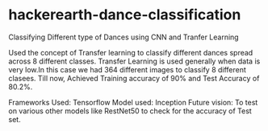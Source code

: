 # hackerearth-dance-classification

Classifying Different type of Dances using CNN and Tranfer Learning

Used the concept of Transfer learning to classify different dances spread across 8 different classes.
Transfer Learning is used generally when data is very low.In this case we had 364 different images to classify 8 different clasees.
Till now, Achieved Training accuracy of 90% and Test Accuracy of 80.2%.

Frameworks Used: Tensorflow
Model used: Inception
Future vision: To test on various other models like RestNet50 to check for the accuracy of Test set.



